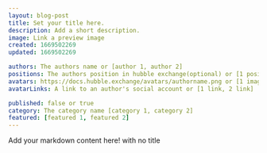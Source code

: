 ```yaml
---
layout: blog-post
title: Set your title here.
description: Add a short description.
image: Link a preview image
created: 1669502269
updated: 1669502269

authors: The authors name or [author 1, author 2]
positions: The authors position in hubble exchange(optional) or [1 position, 2 position]
avatars: https://docs.hubble.exchange/avatars/authorname.png or [1 image link, 2 image link]
avatarLinks: A link to an author's social account or [1 link, 2 link]

published: false or true
category: The category name [category 1, category 2]
featured: [featured 1, featured 2]
---
```


Add your markdown content here! with no title

